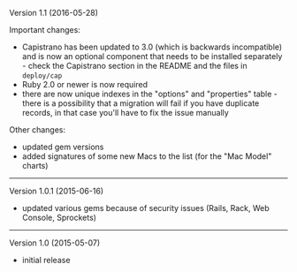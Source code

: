 Version 1.1 (2016-05-28)

Important changes:

* Capistrano has been updated to 3.0 (which is backwards incompatible) and is now an optional component that needs to be installed separately - check the Capistrano section in the README and the files in `deploy/cap`
* Ruby 2.0 or newer is now required
* there are now unique indexes in the "options" and "properties" table - there is a possibility that a migration will fail if you have duplicate records, in that case you'll have to fix the issue manually

Other changes:

- updated gem versions
- added signatures of some new Macs to the list (for the "Mac Model" charts)

---

Version 1.0.1 (2015-06-16)

- updated various gems because of security issues (Rails, Rack, Web Console, Sprockets)

---

Version 1.0 (2015-05-07)

- initial release
